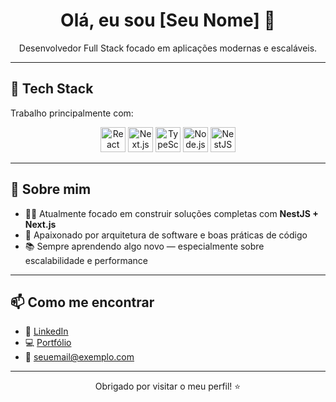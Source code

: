 <h1 align="center">Olá, eu sou [Seu Nome] 👋</h1>

<p align="center">
  Desenvolvedor Full Stack focado em aplicações modernas e escaláveis.
</p>

---

## 🚀 Tech Stack

Trabalho principalmente com:

<div align="center">
  <img src="https://cdn.jsdelivr.net/gh/devicons/devicon/icons/react/react-original.svg" height="40" alt="React" />
  <img src="https://cdn.jsdelivr.net/gh/devicons/devicon/icons/nextjs/nextjs-original-wordmark.svg" height="40" alt="Next.js" />
  <img src="https://cdn.jsdelivr.net/gh/devicons/devicon/icons/typescript/typescript-original.svg" height="40" alt="TypeScript" />
  <img src="https://cdn.jsdelivr.net/gh/devicons/devicon/icons/nodejs/nodejs-original.svg" height="40" alt="Node.js" />
  <img src="https://cdn.jsdelivr.net/gh/devicons/devicon/icons/nestjs/nestjs-plain.svg" height="40" alt="NestJS" />
</div>

---

## 🧠 Sobre mim

- 👨‍💻 Atualmente focado em construir soluções completas com **NestJS + Next.js**
- 🧱 Apaixonado por arquitetura de software e boas práticas de código
- 📚 Sempre aprendendo algo novo — especialmente sobre escalabilidade e performance

---

## 📫 Como me encontrar

- 💼 [LinkedIn](https://linkedin.com/in/seuusuario)
- 💻 [Portfólio](https://seuportfolio.com)
- 📧 seuemail@exemplo.com

---

<p align="center">
  Obrigado por visitar o meu perfil! ⭐
</p>
